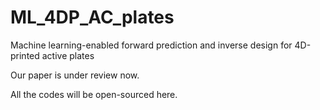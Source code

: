 # ML_4DP_AC_plates
Machine learning-enabled forward prediction and inverse design for 4D-printed active plates

Our paper is under review now.

All the codes will be open-sourced here.

